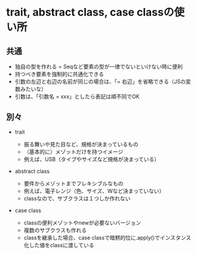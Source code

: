 # trait, abstract class, case classの使い所
## 共通
- 独自の型を作れる = Seqなど要素の型が一律でないといけない時に便利
- 持つべき要素を強制的に共通化できる
- 引数の左辺と右辺の名前が同じの場合は、「= 右辺」を省略できる（JSの変数みたいな）
- 引数は、「引数名 = xxx」としたら表記は順不同でOK 

## 別々
- trait
  - 振る舞いや見た目など、規格が決まっているもの
  - （基本的に）メゾットだけを持つイメージ
  - 例えば、USB（タイプやサイズなど規格が決まっている）

- abstract class
  - 要件からメゾットまでフレキシブルなもの
  - 例えば、電子レンジ（色、サイズ、Wなど決まっていない）
  - classなので、サブクラスは１つしか作れない

- case class
  - classの便利メゾットやnewが必要ないバージョン
  - 複数のサブクラスも作れる
  - classを継承した場合、case classで暗黙的位に.apply()でインスタンス化した値をclassに渡している

